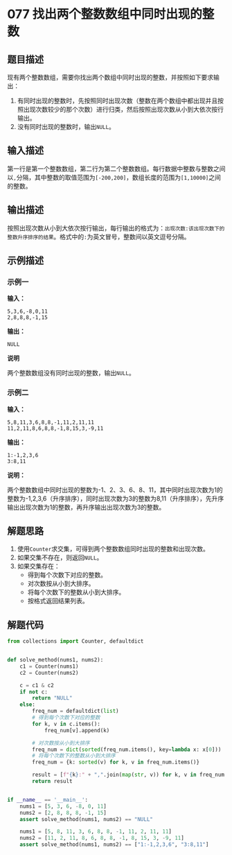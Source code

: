 # 077 找出两个整数数组中同时出现的整数

## 题目描述

现有两个整数数组，需要你找出两个数组中同时出现的整数，并按照如下要求输出：

1. 有同时出现的整数时，先按照同时出现次数（整数在两个数组中都出现并且按照出现次数较少的那个次数）进行归类，然后按照出现次数从小到大依次按行输出。
2. 没有同时出现的整数时，输出`NULL`。

## 输入描述

第一行是第一个整数数组，第二行为第二个整数数组。每行数据中整数与整数之间以`,`分隔，其中整数的取值范围为`[-200,200]`，数组长度的范围为`[1,10000]`之间的整数。

## 输出描述

按照出现次数从小到大依次按行输出，每行输出的格式为：`出现次数:该出现次数下的整数升序排序的结果`。格式中的`:`为英文冒号，整数间以英文逗号分隔。

## 示例描述

### 示例一

**输入：**
```text
5,3,6,-8,0,11
2,8,8,8,-1,15
```

**输出：**
```text
NULL
```

**说明**

两个整数数组没有同时出现的整数，输出`NULL`。

### 示例二

**输入：**
```text
5,8,11,3,6,8,8,-1,11,2,11,11
11,2,11,8,6,8,8,-1,8,15,3,-9,11
```

**输出：**
```text
1:-1,2,3,6
3:8,11
```

**说明：**

两个整数数组中同时出现的整数为-1、2、3、6、8、11，其中同时出现次数为1的整数为-1,2,3,6（升序排序），同时出现次数为3的整数为8,11（升序排序），先升序输出出现次数为1的整数，再升序输出出现次数为3的整数。

## 解题思路

1. 使用`Counter`求交集，可得到两个整数数组同时出现的整数和出现次数。
2. 如果交集不存在，则返回`NULL`。
3. 如果交集存在：
    - 得到每个次数下对应的整数。
    - 对次数按从小到大排序。
    - 将每个次数下的整数从小到大排序。
    - 按格式返回结果列表。

## 解题代码

```python
from collections import Counter, defaultdict


def solve_method(nums1, nums2):
    c1 = Counter(nums1)
    c2 = Counter(nums2)

    c = c1 & c2
    if not c:
        return "NULL"
    else:
        freq_num = defaultdict(list)
        # 得到每个次数下对应的整数
        for k, v in c.items():
            freq_num[v].append(k)

        # 对次数按从小到大排序
        freq_num = dict(sorted(freq_num.items(), key=lambda x: x[0]))
        # 将每个次数下的整数从小到大排序
        freq_num = {k: sorted(v) for k, v in freq_num.items()}

        result = [f"{k}:" + ",".join(map(str, v)) for k, v in freq_num.items()]
        return result


if __name__ == '__main__':
    nums1 = [5, 3, 6, -8, 0, 11]
    nums2 = [2, 8, 8, 8, -1, 15]
    assert solve_method(nums1, nums2) == "NULL"

    nums1 = [5, 8, 11, 3, 6, 8, 8, -1, 11, 2, 11, 11]
    nums2 = [11, 2, 11, 8, 6, 8, 8, -1, 8, 15, 3, -9, 11]
    assert solve_method(nums1, nums2) == ["1:-1,2,3,6", "3:8,11"]
```

